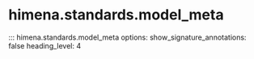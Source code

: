 # himena.standards.model_meta

::: himena.standards.model_meta
    options:
        show_signature_annotations: false
        heading_level: 4
